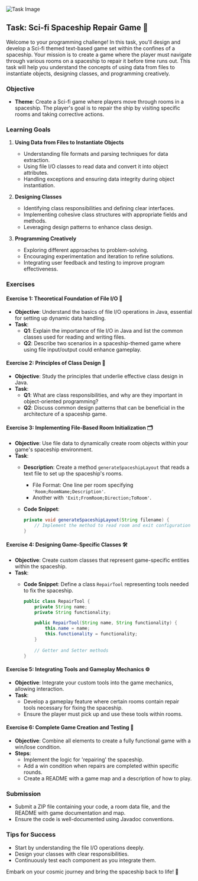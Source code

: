 ![Task Image](https://oaidalleapiprodscus.blob.core.windows.net/private/org-asPC5Skb6EoE1i324HhdGnV1/user-4VyHdJuNDsg3rdcmO7ghXoi2/img-vIbF7R55orFNcHPjIwCZWf88.png?st=2024-11-07T10%3A13%3A19Z&se=2024-11-07T12%3A13%3A19Z&sp=r&sv=2024-08-04&sr=b&rscd=inline&rsct=image/png&skoid=d505667d-d6c1-4a0a-bac7-5c84a87759f8&sktid=a48cca56-e6da-484e-a814-9c849652bcb3&skt=2024-11-07T06%3A42%3A30Z&ske=2024-11-08T06%3A42%3A30Z&sks=b&skv=2024-08-04&sig=7R6botYKwd5fqrLcrC7gQ6fm/7ZuroitzT23rtg8BHY%3D)

## Task: Sci-fi Spaceship Repair Game 🚀

Welcome to your programming challenge! In this task, you'll design and develop a Sci-fi themed text-based game set within the confines of a spaceship. Your mission is to create a game where the player must navigate through various rooms on a spaceship to repair it before time runs out. This task will help you understand the concepts of using data from files to instantiate objects, designing classes, and programming creatively.

### Objective

- **Theme**: Create a Sci-fi game where players move through rooms in a spaceship. The player's goal is to repair the ship by visiting specific rooms and taking corrective actions.

### Learning Goals

1. **Using Data from Files to Instantiate Objects**
   - Understanding file formats and parsing techniques for data extraction.
   - Using file I/O classes to read data and convert it into object attributes.
   - Handling exceptions and ensuring data integrity during object instantiation.

2. **Designing Classes**
   - Identifying class responsibilities and defining clear interfaces.
   - Implementing cohesive class structures with appropriate fields and methods.
   - Leveraging design patterns to enhance class design.

3. **Programming Creatively**
   - Exploring different approaches to problem-solving.
   - Encouraging experimentation and iteration to refine solutions.
   - Integrating user feedback and testing to improve program effectiveness.

### Exercises

#### Exercise 1: Theoretical Foundation of File I/O 📂
- **Objective**: Understand the basics of file I/O operations in Java, essential for setting up dynamic data handling.
- **Task**: 
  - **Q1**: Explain the importance of file I/O in Java and list the common classes used for reading and writing files.
  - **Q2**: Describe two scenarios in a spaceship-themed game where using file input/output could enhance gameplay.

#### Exercise 2: Principles of Class Design 📐
- **Objective**: Study the principles that underlie effective class design in Java.
- **Task**: 
  - **Q1**: What are class responsibilities, and why are they important in object-oriented programming?
  - **Q2**: Discuss common design patterns that can be beneficial in the architecture of a spaceship game.

#### Exercise 3: Implementing File-Based Room Initialization 🗂️
- **Objective**: Use file data to dynamically create room objects within your game's spaceship environment.
- **Task**:
  - **Description**: Create a method `generateSpaceshipLayout` that reads a text file to set up the spaceship's rooms.
    - File Format: One line per room specifying `'Room;RoomName;Description'`.
    - Another with `'Exit;FromRoom;Direction;ToRoom'`.
  - **Code Snippet**:

    ```java
    private void generateSpaceshipLayout(String filename) {
        // Implement the method to read room and exit configuration from a file
    }
    ```

#### Exercise 4: Designing Game-Specific Classes 🛠️
- **Objective**: Create custom classes that represent game-specific entities within the spaceship.
- **Task**:
  - **Code Snippet**: Define a class `RepairTool` representing tools needed to fix the spaceship.

    ```java
    public class RepairTool {
        private String name;
        private String functionality;

        public RepairTool(String name, String functionality) {
            this.name = name;
            this.functionality = functionality;
        }
        
        // Getter and Setter methods
    }
    ```

#### Exercise 5: Integrating Tools and Gameplay Mechanics ⚙️
- **Objective**: Integrate your custom tools into the game mechanics, allowing interaction.
- **Task**:
  - Develop a gameplay feature where certain rooms contain repair tools necessary for fixing the spaceship.
  - Ensure the player must pick up and use these tools within rooms.

#### Exercise 6: Complete Game Creation and Testing 🧩
- **Objective**: Combine all elements to create a fully functional game with a win/lose condition.
- **Steps**:
  - Implement the logic for 'repairing' the spaceship.
  - Add a win condition when repairs are completed within specific rounds.
  - Create a README with a game map and a description of how to play.

### Submission

- Submit a ZIP file containing your code, a room data file, and the README with game documentation and map.
- Ensure the code is well-documented using Javadoc conventions.

### Tips for Success

- Start by understanding the file I/O operations deeply.
- Design your classes with clear responsibilities.
- Continuously test each component as you integrate them.

Embark on your cosmic journey and bring the spaceship back to life! 🌌